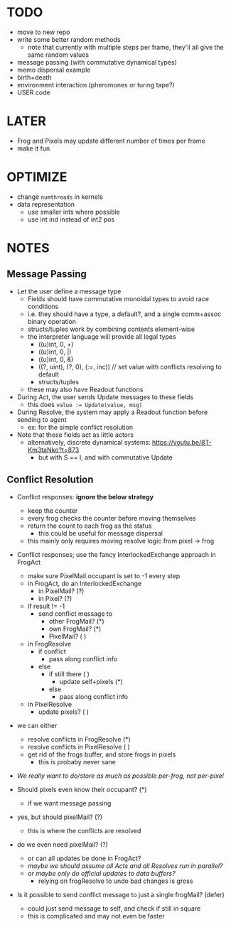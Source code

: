 



# TODO

- move to new repo
- write some better random methods
    - note that currently with multiple steps per frame, they'll all give the same random values
- message passing (with commutative dynamical types)
- memo dispersal example
- birth+death
- environment interaction (pheromones or turing tape?)
- USER code

# LATER

- Frog and Pixels may update different number of times per frame
- make it fun

# OPTIMIZE

- change `numthreads` in kernels
- data representation
    - use smaller ints where possible
    - use int ind instead of int2 pos

# NOTES

## Message Passing

- Let the user define a message type
    - Fields should have commutative monoidal types to avoid race conditions
    - i.e. they should have a type, a default?, and a single comm+assoc binary operation
    - structs/tuples work by combining contents element-wise
    - the interpreter language will provide all legal types
        - ((u)int, 0, +)
        - ((u)int, 0, |)
        - ((u)int, 0, &)
        - ((?, uint), (?, 0), (:=, inc))   // set value with conflicts resolving to default
        - structs/tuples
    - these may also have Readout functions
- During Act, the user sends Update messages to these fields
    - this does `value := Update(value, msg)`
- During Resolve, the system may apply a Readout function before sending to agent
    - ex: for the simple conflict resolution
- Note that these fields act as little actors
    - alternatively, discrete dynamical systems: https://youtu.be/8T-Km3taNko?t=873
        - but with S == I, and with commutative Update 

## Conflict Resolution

- Conflict responses: **ignore the below strategy**
    - keep the counter
    - every frog checks the counter before moving themselves
    - return the count to each frog as the status
        - this could be useful for message dispersal
    - this mainly only requires moving resolve logic from pixel -> frog

- Conflict responses; use the fancy InterlockedExchange approach in FrogAct
    - make sure PixelMail.occupant is set to -1 every step
    - in FrogAct, do an InterlockedExchange
        - in PixelMail?     (?)
        - in Pixel?         (?)
    - if result != -1
        - send conflict message to 
            - other FrogMail?   (*)
            - own FrogMail?     (*)
            - PixelMail?        ( )
    - in FrogResolve
        - if conflict
            - pass along conflict info
        - else
            - if still there    ( )
                - update self+pixels (*)
            - else
                - pass along conflict info
    - in PixelResolve
        - update pixels? ( )
- we can either
    - resolve conflicts in FrogResolve  (*)
    - resolve conflicts in PixelResolve ( )
    - get rid of the frogs buffer, and store frogs in pixels
        - this is probaby never sane

- *We really want to do/store as much as possible per-frog, not per-pixel*
- Should pixels even know their occupant?   (*)
    - if we want message passing
- yes, but should pixelMail?                (?)
    - this is where the conflicts are resolved
- do we even need pixelMail?                (?)
    - or can all updates be done in FrogAct?
    - *maybe we should assume all Acts and all Resolves run in parallel?*
    - *or maybe only do official updates to data buffers?*
        - relying on frogResolve to undo bad changes is gross

- Is it possible to send conflict message to just a single frogMail? (defer)
    - could just send message to self, and check if still in square
    - this is complicated and may not even be faster

##